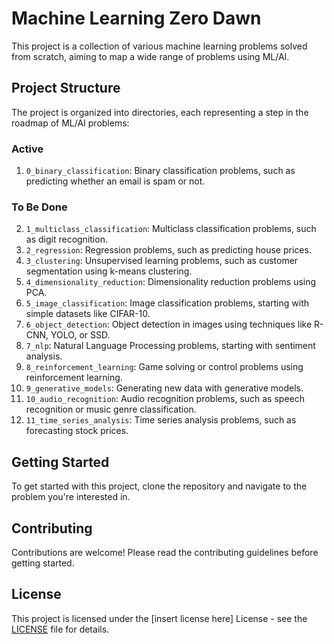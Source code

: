 # Machine Learning Zero Dawn

This project is a collection of various machine learning problems solved from scratch, aiming to map a wide range of problems using ML/AI. 

## Project Structure

The project is organized into directories, each representing a step in the roadmap of ML/AI problems:

### Active
1. `0_binary_classification`: Binary classification problems, such as predicting whether an email is spam or not.

### To Be Done
2. `1_multiclass_classification`: Multiclass classification problems, such as digit recognition.
3. `2_regression`: Regression problems, such as predicting house prices.
4. `3_clustering`: Unsupervised learning problems, such as customer segmentation using k-means clustering.
5. `4_dimensionality_reduction`: Dimensionality reduction problems using PCA.
6. `5_image_classification`: Image classification problems, starting with simple datasets like CIFAR-10.
7. `6_object_detection`: Object detection in images using techniques like R-CNN, YOLO, or SSD.
8. `7_nlp`: Natural Language Processing problems, starting with sentiment analysis.
9. `8_reinforcement_learning`: Game solving or control problems using reinforcement learning.
10. `9_generative_models`: Generating new data with generative models.
11. `10_audio_recognition`: Audio recognition problems, such as speech recognition or music genre classification.
12. `11_time_series_analysis`: Time series analysis problems, such as forecasting stock prices.

## Getting Started

To get started with this project, clone the repository and navigate to the problem you're interested in.

## Contributing

Contributions are welcome! Please read the contributing guidelines before getting started.

## License

This project is licensed under the [insert license here] License - see the [LICENSE](LICENSE) file for details.